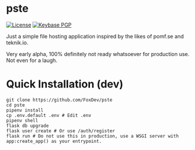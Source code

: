 # pste

[![License](https://img.shields.io/github/license/FoxDev/pste.svg)](https://www.gnu.org/licenses/gpl.txt)
[![Keybase PGP](https://img.shields.io/keybase/pgp/TheReverend403.svg)](https://keybase.io/thereverend403)

Just a simple file hosting application inspired by the likes of pomf.se and teknik.io.

Very early alpha, 100% definitely not ready whatsoever for production use. Not even for a laugh.

# Quick Installation (dev)

```
git clone https://github.com/FoxDev/pste
cd pste
pipenv install
cp .env.default .env # Edit .env
pipenv shell
flask db upgrade
flask user create # Or use /auth/register
flask run # Do not use this in production, use a WSGI server with app:create_app() as your entrypoint.
```
